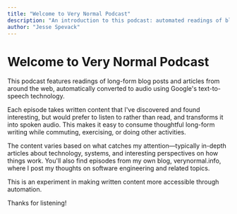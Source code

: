 ```yaml
---
title: "Welcome to Very Normal Podcast"
description: "An introduction to this podcast: automated readings of blog posts and articles converted to audio using text-to-speech technology."
author: "Jesse Spevack"
---
```


# Welcome to Very Normal Podcast

This podcast features readings of long-form blog posts and articles from around the web, automatically converted to audio using Google's text-to-speech technology.

Each episode takes written content that I've discovered and found interesting, but would prefer to listen to rather than read, and transforms it into spoken audio. This makes it easy to consume thoughtful long-form writing while commuting, exercising, or doing other activities.

The content varies based on what catches my attention—typically in-depth articles about technology, systems, and interesting perspectives on how things work. You'll also find episodes from my own blog, verynormal.info, where I post my thoughts on software engineering and related topics.

This is an experiment in making written content more accessible through automation.

Thanks for listening!
